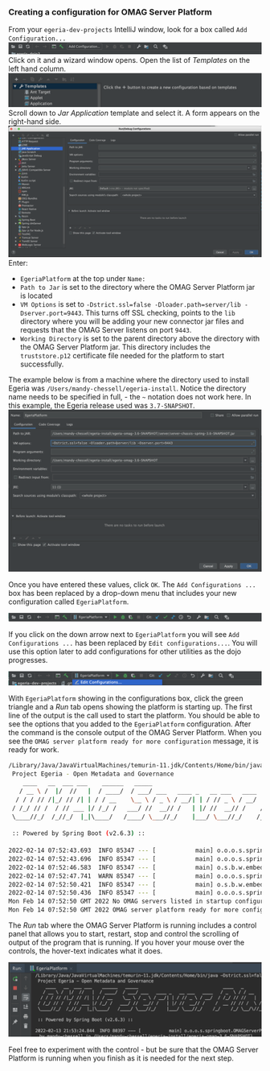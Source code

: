 <!-- SPDX-License-Identifier: CC-BY-4.0 -->
<!-- Copyright Contributors to the Egeria project. -->

### Creating a configuration for OMAG Server Platform

From your `egeria-dev-projects` IntelliJ window, look for a box called `Add Configuration...`
![Add Configuration](/education/egeria-dojo/developer/intellij-add-configuration.png)
Click on it and a wizard window opens. Open the list of *Templates* on the left hand column.
![Configuration Templates](/education/egeria-dojo/developer/intellij-configuration-templates.png)
Scroll down to *Jar Application* template and select it.  A form appears on the right-hand side.
![Jar Application Template](/education/egeria-dojo/developer/intellij-jar-application-template.png)
Enter:

* `EgeriaPlatform` at the top under `Name:`
* `Path to Jar` is set to the directory where the OMAG Server Platform jar is located
* `VM Options` is set to `-Dstrict.ssl=false -Dloader.path=server/lib -Dserver.port=9443`.  This turns off SSL checking, points to the `lib` directory where you will be adding your new connector jar files and requests that the OMAG Server listens on port `9443`.
* `Working Directory` is set to the parent directory above the directory with the OMAG Server Platform jar.  This directory includes the `truststore.p12` certificate file needed for the platform to start successfully.

The example below is from a machine where the directory used to install Egeria was `/Users/mandy-chessell/egeria-install`. Notice the directory name needs to be specified in full, - the `~` notation does not work here. In this example, the Egeria release used was `3.7-SNAPSHOT`.
![OMAG Server Platform Configuration](/education/egeria-dojo/developer/intellij-omag-server-platform-configuration.png)

Once you have entered these values, click `OK`.  The `Add Configurations ...` box has been replaced by a drop-down menu that includes your new configuration called `EgeriaPlatform`.

![EgeriaPlatform in configurations menu](/education/egeria-dojo/developer/intellij-egeria-platform-in-menu.png)

If you click on the down arrow next to `EgeriaPlatform` you will see `Add Configurations ...` has been replaced by `Edit configurations...`.  You will use this option later to add configurations for other utilities as the dojo progresses.

![Edit configurations](/education/egeria-dojo/developer/intellij-edit-configurations.png)

With `EgeriaPlatform` showing in the configurations box, click the green triangle and a *Run* tab opens showing the platform is starting up.  The first line of the output is the call used to start the platform.  You should be able to see the options that you added to the `EgeriaPlatform` configuration.  After the command is the console output of the OMAG Server Platform. When you see the `OMAG server platform ready for more configuration` message, it is ready for work.

```bash
/Library/Java/JavaVirtualMachines/temurin-11.jdk/Contents/Home/bin/java -Dstrict.ssl=false -Dloader.path=server/lib -Dserver.port=9443 -Dfile.encoding=UTF-8 -jar /Users/mandy-chessell/egeria-install/egeria-omag-3.7-SNAPSHOT/server/server-chassis-spring-3.7-SNAPSHOT.jar
 Project Egeria - Open Metadata and Governance
    ____   __  ___ ___    ______   _____                                 ____   _         _     ___
   / __ \ /  |/  //   |  / ____/  / ___/ ___   ____ _   __ ___   ____   / _  \ / / __    / /  / _ /__   ____ _  _
  / / / // /|_/ // /| | / / __    \__ \ / _ \ / __/| | / // _ \ / __/  / /_/ // //   |  / _\ / /_ /  | /  _// || |
 / /_/ // /  / // ___ |/ /_/ /   ___/ //  __// /   | |/ //  __// /    /  __ // // /  \ / /_ /  _// / // /  / / / /
 \____//_/  /_//_/  |_|\____/   /____/ \___//_/    |___/ \___//_/    /_/    /_/ \__/\//___//_/   \__//_/  /_/ /_/

 :: Powered by Spring Boot (v2.6.3) ::

2022-02-14 07:52:43.693  INFO 85347 --- [           main] o.o.o.s.springboot.OMAGServerPlatform    : Starting OMAGServerPlatform using Java 11.0.12 on Amandas-MacBook-Pro.local with PID 85347 (/Users/mandy-chessell/egeria-install/egeria-omag-3.7-SNAPSHOT/server/server-chassis-spring-3.7-SNAPSHOT.jar started by mandy-chessell in /Users/mandy-chessell/egeria-install/egeria-omag-3.7-SNAPSHOT)
2022-02-14 07:52:43.696  INFO 85347 --- [           main] o.o.o.s.springboot.OMAGServerPlatform    : No active profile set, falling back to default profiles: default
2022-02-14 07:52:46.583  INFO 85347 --- [           main] o.s.b.w.embedded.tomcat.TomcatWebServer  : Tomcat initialized with port(s): 9443 (https)
2022-02-14 07:52:47.741  WARN 85347 --- [           main] o.o.o.s.springboot.OMAGServerPlatform    : strict.ssl is set to false! Invalid certificates will be accepted for connection!
2022-02-14 07:52:50.421  INFO 85347 --- [           main] o.s.b.w.embedded.tomcat.TomcatWebServer  : Tomcat started on port(s): 9443 (https) with context path ''
2022-02-14 07:52:50.436  INFO 85347 --- [           main] o.o.o.s.springboot.OMAGServerPlatform    : Started OMAGServerPlatform in 7.476 seconds (JVM running for 8.348)
Mon Feb 14 07:52:50 GMT 2022 No OMAG servers listed in startup configuration
Mon Feb 14 07:52:50 GMT 2022 OMAG server platform ready for more configuration
```

The *Run* tab where the OMAG Server Platform is running includes a control panel that allows you to start, restart, stop and control the scrolling of output of the program that is running.  If you hover your mouse over the controls, the hover-text indicates what it does.  

![Run tab control panel](/education/egeria-dojo/developer/intellij-run-tab-control-panel.png)

Feel free to experiment with the control - but be sure that the OMAG Server Platform is running when you finish as it is needed for the next step.

